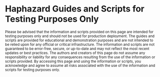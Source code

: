 # Haphazard Guides and Scripts for Testing Purposes Only

<sub>Please be advised that the information and scripts provided on this page are intended for testing purposes only and should not be used for production deployment. The guides and scripts are provided for educational and demonstration purposes and are not intended to be relied upon for any official or critical infrastructure. The information and scripts are not guaranteed to be error-free, secure, or up-to-date and may not reflect the most recent updates or best practices. The authors and creators of this page do not assume any responsibility or liability for any consequences resulting from the use of the information or scripts provided. By accessing this page and using the information or scripts, you acknowledge and agree to assume all risks associated with the use of the information and scripts for testing purposes only.</sub>
